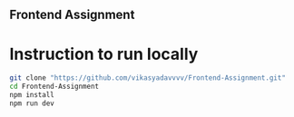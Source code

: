 ## Frontend Assignment


# Instruction to run locally
```bash
git clone "https://github.com/vikasyadavvvv/Frontend-Assignment.git"
cd Frontend-Assignment
npm install
npm run dev
```
